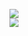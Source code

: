 [![](https://img.shields.io/badge/Made%20With-Github%20Spray-lightgrey.svg?style=for-the-badge&logo=github)](https://github.com/Annihil/github-spray#31368)  
[![](https://i.imgur.com/2DrTn0Z.gif)](https://github.com/Annihil/github-spray)